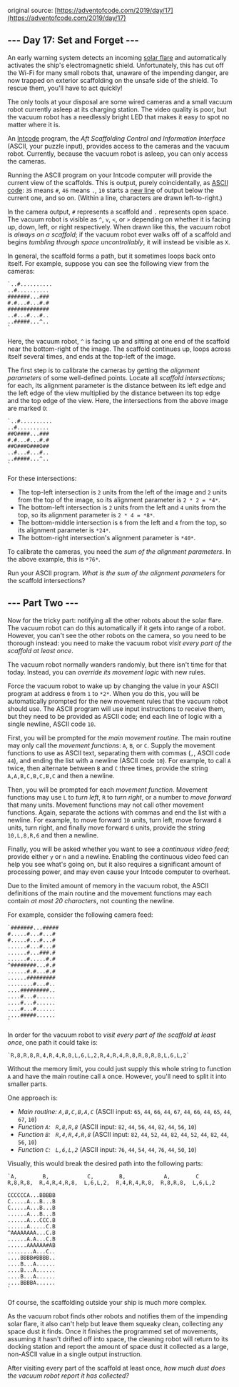 original source: [https://adventofcode.com/2019/day/17](https://adventofcode.com/2019/day/17)
## --- Day 17: Set and Forget ---
An early warning system detects an incoming [solar flare](https://en.wikipedia.org/wiki/Solar_flare) and automatically activates the ship's electromagnetic shield. Unfortunately, this has cut off the Wi-Fi for many small robots that, unaware of the impending danger, are now trapped on exterior scaffolding on the unsafe side of the shield. To rescue them, you'll have to act quickly!

The only tools at your disposal are some wired cameras and a small vacuum robot currently asleep at its charging station. The video quality is poor, but the vacuum robot has a needlessly bright LED that makes it easy to spot no matter where it is.

An [Intcode](9) program, the *Aft Scaffolding Control and Information Interface* (ASCII, your puzzle input), provides access to the cameras and the vacuum robot.  Currently, because the vacuum robot is asleep, you can only access the cameras.

Running the ASCII program on your Intcode computer will provide the current view of the scaffolds.  This is output, purely coincidentally, as [ASCII code](https://simple.wikipedia.org/wiki/ASCII): `35` means `#`, `46` means `.`, `10` starts a [new line](https://en.wikipedia.org/wiki/Newline#In_programming_languages) of output below the current one, and so on. (Within a line, characters are drawn left-to-right.)

In the camera output, `#` represents a scaffold and `.` represents open space. The vacuum robot is visible as `^`, `v`, `<`, or `>` depending on whether it is facing up, down, left, or right respectively. When drawn like this, the vacuum robot is *always on a scaffold*; if the vacuum robot ever walks off of a scaffold and begins *tumbling through space uncontrollably*, it will instead be visible as `X`.

In general, the scaffold forms a path, but it sometimes loops back onto itself.  For example, suppose you can see the following view from the cameras:

```
`..#..........
..#..........
#######...###
#.#...#...#.#
#############
..#...#...#..
..#####...^..
`
```

Here, the vacuum robot, `^` is facing up and sitting at one end of the scaffold near the bottom-right of the image. The scaffold continues up, loops across itself several times, and ends at the top-left of the image.

The first step is to calibrate the cameras by getting the *alignment parameters* of some well-defined points.  Locate all *scaffold intersections*; for each, its alignment parameter is the distance between its left edge and the left edge of the view multiplied by the distance between its top edge and the top edge of the view.  Here, the intersections from the above image are marked `O`:

```
`..#..........
..#..........
##O####...###
#.#...#...#.#
##O###O###O##
..#...#...#..
..#####...^..
`
```

For these intersections:


 - The top-left intersection is `2` units from the left of the image and `2` units from the top of the image, so its alignment parameter is `2 * 2 = *4*`.
 - The bottom-left intersection is `2` units from the left and `4` units from the top, so its alignment parameter is `2 * 4 = *8*`.
 - The bottom-middle intersection is `6` from the left and `4` from the top, so its alignment parameter is `*24*`.
 - The bottom-right intersection's alignment parameter is `*40*`.

To calibrate the cameras, you need the *sum of the alignment parameters*.  In the above example, this is `*76*`.

Run your ASCII program. *What is the sum of the alignment parameters* for the scaffold intersections?


## --- Part Two ---
Now for the tricky part: notifying all the other robots about the solar flare.  The vacuum robot can do this automatically if it gets into range of a robot. However, you can't see the other robots on the camera, so you need to be thorough instead: you need to make the vacuum robot *visit every part of the scaffold at least once*.

The vacuum robot normally wanders randomly, but there isn't time for that today.  Instead, you can *override its movement logic* with new rules.

Force the vacuum robot to wake up by changing the value in your ASCII program at address `0` from `1` to `*2*`. When you do this, you will be automatically prompted for the new movement rules that the vacuum robot should use. The ASCII program will use input instructions to receive them, but they need to be provided as ASCII code; end each line of logic with a single newline, ASCII code `10`.

First, you will be prompted for the *main movement routine*.  The main routine may only call the *movement functions*: `A`, `B`, or `C`. Supply the movement functions to use as ASCII text, separating them with commas (`,`, ASCII code `44`), and ending the list with a newline (ASCII code `10`). For example, to call `A` twice, then alternate between `B` and `C` three times, provide the string `A,A,B,C,B,C,B,C` and then a newline.

Then, you will be prompted for each *movement function*. Movement functions may use `L` to *turn left*, `R` to *turn right*, or a number to *move forward* that many units.  Movement functions may not call other movement functions.  Again, separate the actions with commas and end the list with a newline.  For example, to move forward `10` units, turn left, move forward `8` units, turn right, and finally move forward `6` units, provide the string `10,L,8,R,6` and then a newline.

Finally, you will be asked whether you want to see a *continuous video feed*; provide either `y` or `n` and a newline.  Enabling the continuous video feed can help you see what's going on, but it also requires a significant amount of processing power, and may even cause your Intcode computer to overheat.

Due to the limited amount of memory in the vacuum robot, the ASCII definitions of the main routine and the movement functions may each contain *at most 20 characters*, not counting the newline.

For example, consider the following camera feed:

```
`#######...#####
#.....#...#...#
#.....#...#...#
......#...#...#
......#...###.#
......#.....#.#
^########...#.#
......#.#...#.#
......#########
........#...#..
....#########..
....#...#......
....#...#......
....#...#......
....#####......
`
```

In order for the vacuum robot to *visit every part of the scaffold at least once*, one path it could take is:

```
`R,8,R,8,R,4,R,4,R,8,L,6,L,2,R,4,R,4,R,8,R,8,R,8,L,6,L,2`
```

Without the memory limit, you could just supply this whole string to function `A` and have the main routine call `A` once.  However, you'll need to split it into smaller parts.

One approach is:


 - *Main routine: `A,B,C,B,A,C`*
(ASCII input: `65`, `44`, `66`, `44`, `67`, `44`, `66`, `44`, `65`, `44`, `67`, `10`)
 - *Function `A`:   `R,8,R,8`*
(ASCII input: `82`, `44`, `56`, `44`, `82`, `44`, `56`, `10`)
 - *Function `B`:   `R,4,R,4,R,8`*
(ASCII input: `82`, `44`, `52`, `44`, `82`, `44`, `52`, `44`, `82`, `44`, `56`, `10`)
 - *Function `C`:   `L,6,L,2`*
(ASCII input: `76`, `44`, `54`, `44`, `76`, `44`, `50`, `10`)

Visually, this would break the desired path into the following parts:

```
`A,        B,            C,        B,            A,        C
R,8,R,8,  R,4,R,4,R,8,  L,6,L,2,  R,4,R,4,R,8,  R,8,R,8,  L,6,L,2

CCCCCCA...BBBBB
C.....A...B...B
C.....A...B...B
......A...B...B
......A...CCC.B
......A.....C.B
^AAAAAAAA...C.B
......A.A...C.B
......AAAAAA#AB
........A...C..
....BBBB#BBBB..
....B...A......
....B...A......
....B...A......
....BBBBA......
`
```

Of course, the scaffolding outside your ship is much more complex.

As the vacuum robot finds other robots and notifies them of the impending solar flare, it also can't help but leave them squeaky clean, collecting any space dust it finds. Once it finishes the programmed set of movements, assuming it hasn't drifted off into space, the cleaning robot will return to its docking station and report the amount of space dust it collected as a large, non-ASCII value in a single output instruction.

After visiting every part of the scaffold at least once, *how much dust does the vacuum robot report it has collected?*


